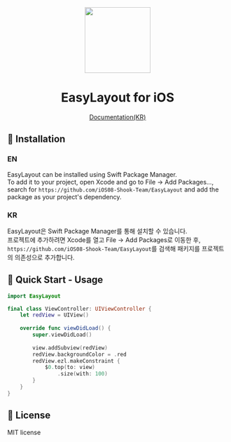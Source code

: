 <div align="center">
<img width="150" src="https://github.com/user-attachments/assets/3e128bac-3a22-43ac-8543-b73c819db829">

# EasyLayout for iOS
[Documentation(KR)](https://github.com/boostcampwm-2024/iOS08-Shook/wiki/EasyLayout)
</div>



## 🔧 Installation
### EN
EasyLayout can be installed using Swift Package Manager.    
To add it to your project, open Xcode and go to File -> Add Packages...,    
search for `https://github.com/iOS08-Shook-Team/EasyLayout` and add the package as your project's dependency.

### KR
EasyLayout은 Swift Package Manager를 통해 설치할 수 있습니다.    
프로젝트에 추가하려면 Xcode를 열고 File -> Add Packages로 이동한 후,    
`https://github.com/iOS08-Shook-Team/EasyLayout`를 검색해 패키지를 프로젝트의 의존성으로 추가합니다.

## 📓 Quick Start - Usage

```Swift
import EasyLayout

final class ViewController: UIViewController {
    let redView = UIView()
    
    override func viewDidLoad() {
        super.viewDidLoad()
        
        view.addSubview(redView)
        redView.backgroundColor = .red
        redView.ezl.makeConstraint {
            $0.top(to: view)
                .size(with: 100)
        }
    }
}
```

##  📜 License
MIT license
